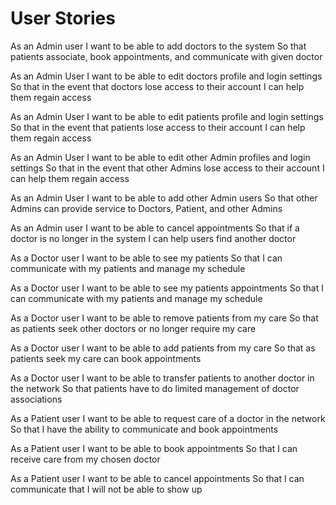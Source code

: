 

# User Stories

As an Admin user
I want to be able to add doctors to the system
So that patients associate, book appointments, and communicate with given doctor

As an Admin User
I want to be able to edit doctors profile and login settings
So that in the event that doctors lose access to their account I can help them regain access

As an Admin User
I want to be able to edit patients profile and login settings
So that in the event that patients lose access to their account I can help them regain access

As an Admin User
I want to be able to edit other Admin profiles and login settings
So that in the event that other Admins lose access to their account I can help them regain access

As an Admin User
I want to be able to add other Admin users
So that other Admins can provide service to Doctors, Patient, and other Admins

As an Admin user
I want to be able to cancel appointments
So that if a doctor is no longer in the system I can help users find another doctor

As a Doctor user
I want to be able to see my patients
So that I can communicate with my patients and manage my schedule

As a Doctor user
I want to be able to see my patients appointments
So that I can communicate with my patients and manage my schedule

As a Doctor user
I want to be able to remove patients from my care
So that as patients seek other doctors or no longer require my care

As a Doctor user
I want to be able to add patients from my care
So that as patients seek my care can book appointments

As a Doctor user
I want to be able to transfer patients to another doctor in the network
So that patients have to do limited management of doctor associations

As a Patient user
I want to be able to request care of a doctor in the network
So that I have the ability to communicate and book appointments

As a Patient user
I want to be able to book appointments
So that I can receive care from my chosen doctor

As a Patient user
I want to be able to cancel appointments
So that I can communicate that I will not be able to show up